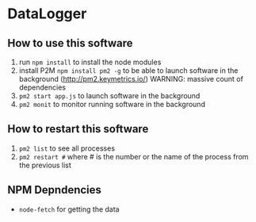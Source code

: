 # DataLogger

## How to use this software

1. run `npm install` to install the node modules
2. install P2M `npm install pm2 -g` to be able to launch software in the background (http://pm2.keymetrics.io/) WARNING: massive count of dependencies
3. `pm2 start app.js` to launch software in the background
4. `pm2 monit` to monitor running software in the background

## How to restart this software

1. `pm2 list` to see all processes
2. `pm2 restart #` where # is the number or the name of the process from the previous list


## NPM Depndencies
- `node-fetch` for getting the data